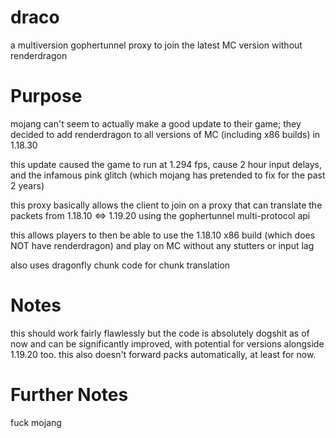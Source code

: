 # draco

a multiversion gophertunnel proxy to join the latest MC version without renderdragon

# Purpose

mojang can't seem to actually make a good update to their game; they decided to add renderdragon to all versions of MC (including x86 builds) in 1.18.30

this update caused the game to run at 1.294 fps, cause 2 hour input delays, and the infamous pink glitch (which mojang has pretended to fix for the past 2 years)

this proxy basically allows the client to join on a proxy that can translate the packets from 1.18.10 <=> 1.19.20 using the gophertunnel multi-protocol api

this allows players to then be able to use the 1.18.10 x86 build (which does NOT have renderdragon) and play on MC without any stutters or input lag

also uses dragonfly chunk code for chunk translation

# Notes

this should work fairly flawlessly but the code is absolutely dogshit as of now and can be significantly improved, with
potential for versions alongside 1.19.20 too. this also doesn't forward packs automatically, at least for now.

# Further Notes

fuck mojang